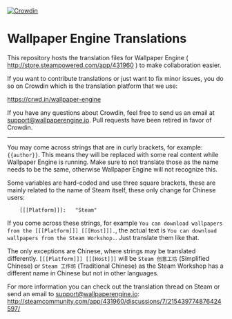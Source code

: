 [![Crowdin](https://badges.crowdin.net/wallpaper-engine/localized.svg)](https://crowdin.com/project/wallpaper-engine)

# Wallpaper Engine Translations

This repository hosts the translation files for Wallpaper Engine ( http://store.steampowered.com/app/431960 ) to make collaboration easier.

If you want to contribute translations or just want to fix minor issues, you do so on Crowdin which is the translation platform that we use:

https://crwd.in/wallpaper-engine

If you have any questions about Crowdin, feel free to send us an email at support@wallpaperengine.io. Pull requests have been retired in favor of Crowdin.

---------------------------

You may come across strings that are in curly brackets, for example: `{{author}}`. This means they will be replaced with some real content while Wallpaper Engine is running. Make sure to not translate those as the name needs to be the same, otherwise Wallpaper Engine will not recognize this.

Some variables are hard-coded and use three square brackets, these are mainly related to the name of Steam itself, these only change for Chinese users:

```
	[[[Platform]]]:   "Steam"
```

If you come across these strings, for example `You can download wallpapers from the [[[Platform]]] [[[Host]]].`, the actual text is `You can download wallpapers from the Steam Workshop.`. Just translate them like that.

The only exceptions are Chinese, where strings may be translated differently. `[[[Platform]]] [[[Host]]]` will be `Steam 创意工坊` (Simplified Chinese) or `Steam 工作坊` (Traditional Chinese) as the Steam Workshop has a different name in Chinese but not in other languages.

For more information you can check out the translation thread on Steam or send an email to support@wallpaperengine.io: http://steamcommunity.com/app/431960/discussions/7/215439774876424597/

